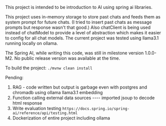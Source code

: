 This project is intended to be introduction to AI using spring ai libraries.

This project uses in-memory storage to store past chats and feeds them as system prompt for future chats. (I tried to insert past chats as message prompts but response wasn't that good.)
Also chatClient is being used instead of chatModel to provide a level of abstraction which makes it easier to config for all chat models.
The current project was tested using llama3.1 running locally on ollama.

The Spring AI, while writing this code, was still in milestone version 1.0.0-M2. No public release version was available at the time.

To build the project: `./mvnw clean install`

Pending:  
1. RAG - code written but output is garbage even with postgres and chromadb using ollama llama3.1 embedding
2. Function calling external data sources  ---- imported jsoup to decode html response 
3. Write evaluation testing `https://docs.spring.io/spring-ai/reference/api/testing.html`
4. Dockerization of entire project including ollama